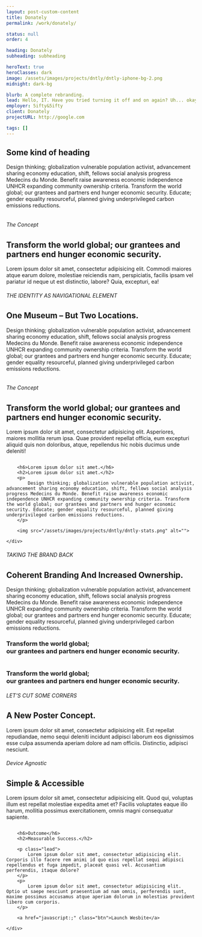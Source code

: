 ```yaml
---
layout: post-custom-content
title: Donately
permalink: /work/donately/

status: null
order: 4

heading: Donately
subheading: subheading

heroText: true
heroClasses: dark
image: /assets/images/projects/dntly/dntly-iphone-bg-2.png
midnight: dark-bg

blurb: A complete rebranding.
lead: Hello, IT. Have you tried turning it off and on again? Uh... okay, well, the button on the side, is it glowing? Yeah, you need to turn it on... uh, the button turns it on... yeah, you do know how a button works don't you? No, not on clothes.
employer: 5ifty&5ifty
client: Donately
projectURL: http://google.com

tags: []
---
```


<section class="theme-bg post-content text-align-center" data-midnight="dark-bg">
	<div class="container">
		<h2>Some kind of heading</h2>
		<p>
			Design thinking; globalization vulnerable population activist, advancement sharing economy education, shift, fellows social analysis progress Medecins du Monde. Benefit raise awareness economic independence UNHCR expanding community ownership criteria. Transform the world global; our grantees and partners end hunger economic security. Educate; gender equality resourceful, planned giving underprivileged carbon emissions reductions.
		</p>
	</div>
</section>

<section class="text-align-center">
	<div class="container">
		<img src="/assets/images/projects/dntly/dntly-chart-2.png" alt="">
	</div>
</section>

<section class="dark text-align-center post-content" data-midnight="dark-bg">
	<div class="container">
		<h6>The Concept</h6>
		<h2>Transform the world global; our grantees and partners end hunger economic security.</h2>
		<p>
			Lorem ipsum dolor sit amet, consectetur adipisicing elit. Commodi maiores atque earum dolore, molestiae reiciendis nam, perspiciatis, facilis ipsam vel pariatur id neque ut est distinctio, labore? Quia, excepturi, ea!
		</p>
	</div>
</section>

<section>
	<div class="container valign">
		<div class="columns-2">
			<h6>THE IDENTITY AS NAVIGATIONAL ELEMENT</h6>
			<h2>One Museum – But Two Locations.</h2>
			<p>
				Design thinking; globalization vulnerable population activist, advancement sharing economy education, shift, fellows social analysis progress Medecins du Monde. Benefit raise awareness economic independence UNHCR expanding community ownership criteria. Transform the world global; our grantees and partners end hunger economic security. Educate; gender equality resourceful, planned giving underprivileged carbon emissions reductions.
			</p>
		</div>
		<div class="columns-2">
			<img src="http://donate.ly/wp-content/themes/donately/assets/images/features-forms.png" alt="" class="valign">
		</div>
	</div>
</section>

<section class="dark text-align-center post-content bg-repeat" data-midnight="dark-bg" style="background-image: url(http://fiftyandfifty.org/wp-content/uploads/2014/05/donately.jpg);">
	<div class="container">
		<h6>The Concept</h6>
		<h2>Transform the world global; our grantees and partners end hunger economic security.</h2>
		<p>
			Lorem ipsum dolor sit amet, consectetur adipisicing elit. Asperiores, maiores mollitia rerum ipsa. Quae provident repellat officia, eum excepturi aliquid quis non doloribus, atque, repellendus hic nobis ducimus unde deleniti!
		</p>
	</div>
</section>

<section class="text-align-center">
	<div class="container">
		<img src="/assets/images/projects/dntly/donately6.jpg" alt="">
	</div>
</section>

<section class="text-align-center post-content no-padding-bottom">
	<div class="container">

		<h6>Lorem ipsum dolor sit amet.</h6>
		<h2>Lorem ipsum dolor sit amet.</h2>
		<p>
			Design thinking; globalization vulnerable population activist, advancement sharing economy education, shift, fellows social analysis progress Medecins du Monde. Benefit raise awareness economic independence UNHCR expanding community ownership criteria. Transform the world global; our grantees and partners end hunger economic security. Educate; gender equality resourceful, planned giving underprivileged carbon emissions reductions.
		</p>

		<img src="/assets/images/projects/dntly/dntly-stats.png" alt="">

	</div>
</section>

<section class="secondary-bg text-align-center post-content" data-midnight="dark-bg">
	<div class="container">
		<h6>TAKING THE BRAND BACK</h6>
		<h2>Coherent Branding And Increased Ownership.</h2>
		<p>
			Design thinking; globalization vulnerable population activist, advancement sharing economy education, shift, fellows social analysis progress Medecins du Monde. Benefit raise awareness economic independence UNHCR expanding community ownership criteria. Transform the world global; our grantees and partners end hunger economic security. Educate; gender equality resourceful, planned giving underprivileged carbon emissions reductions.
		</p>
	</div>
</section>

<section class="no-padding split-content no-gutter">
	<div class="row">
		<div class="columns-50 dark valign">
			<div class="content">
				<h3>
					Transform the world global;
					<br>
					our grantees and partners end hunger economic security.
				</h3>
			</div>
		</div>
		<div class="columns-50 text-align-center padded">
			<img src="/assets/images/projects/dntly/chart-1.png" alt="">
		</div>
	</div>
</section>

<section class="no-padding split-content no-gutter text-align-center">
	<div class="row">
		<div class="columns-50 text-align-center padded">
			<img src="/assets/images/projects/dntly/chart-2.png" alt="">
		</div>
		<div class="columns-50 dark valign">
			<div class="content">
				<h3>
					Transform the world global;
					<br>
					our grantees and partners end hunger economic security.
				</h3>
			</div>
		</div>
	</div>
</section>

<section class="theme-bg text-align-center post-content full-height valign" data-midnight="dark-bg">
	<div class="container">
		<h6>LET'S CUT SOME CORNERS</h6>
		<h2>A New Poster Concept.</h2>
		<p>
			Lorem ipsum dolor sit amet, consectetur adipisicing elit. Est repellat repudiandae, nemo sequi deleniti incidunt adipisci laborum eos dignissimos esse culpa assumenda aperiam dolore ad nam officiis. Distinctio, adipisci nesciunt.
		</p>
	</div>
</section>

<section class="no-padding-bottom">
	<div class="container">
		<div class="row padded">
			<div class="columns-40">
				<h6>Device Agnostic</h6>
				<h2>Simple &amp; Accessible</h2>
				<p>
				Lorem ipsum dolor sit amet, consectetur adipisicing elit. Quod qui, voluptas illum est repellat molestiae expedita amet et? Facilis voluptates eaque illo harum, mollitia possimus exercitationem, omnis magni consequatur sapiente.
				</p>
			</div>
			<div class="columns-60">
				<img src="/assets/images/other/o3.jpg" alt="">
			</div>
		</div>
	</div>
</section>

<section class="post-content grey-bg">
	<div class="container">

		<h6>Outcome</h6>
		<h2>Measurable Success.</h2>

		<p class="lead">
			Lorem ipsum dolor sit amet, consectetur adipisicing elit. Corporis illo facere rem animi id quo eius repellat sequi adipisci repellendus et fuga impedit, placeat quasi vel. Accusantium perferendis, itaque dolore?
		</p>
		<p>
			Lorem ipsum dolor sit amet, consectetur adipisicing elit. Optio ut saepe nesciunt praesentium ad nam omnis, perferendis sunt, maxime possimus accusamus atque aperiam dolorum in molestias provident libero cum corporis.
		</p>

		<a href="javascript:;" class="btn">Launch Wesbite</a>

	</div>
</section>
